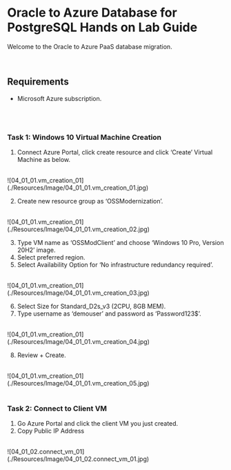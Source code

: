 # **Oracle to Azure Database for PostgreSQL Hands on Lab Guide**

Welcome to the Oracle to Azure PaaS database migration.
</br>

</br>

## **Requirements**

- Microsoft Azure subscription.
</br>

</br>

### **Task 1: Windows 10 Virtual Machine Creation**

1. Connect Azure Portal, click create resource and click ‘Create’ Virtual Machine as below.
</br>
![04_01_01.vm_creation_01](./Resources/Image/04_01_01.vm_creation_01.jpg)
</br>

2. Create new resource group as ‘OSSModernization’.
</br>
![04_01_01.vm_creation_01](./Resources/Image/04_01_01.vm_creation_02.jpg)
</br>

3. Type VM name as ‘OSSModClient’ and choose ‘Windows 10 Pro, Version 20H2’ image.
4. Select preferred region.
5. Select Availability Option for ‘No infrastructure redundancy required’.
</br>
![04_01_01.vm_creation_01](./Resources/Image/04_01_01.vm_creation_03.jpg)
</br>

6. Select Size for Standard_D2s_v3 (2CPU, 8GB MEM).
7. Type username as ‘demouser’ and password as ‘Password123$’.
</br>
![04_01_01.vm_creation_01](./Resources/Image/04_01_01.vm_creation_04.jpg)
</br>

8. Review + Create.
</br>
![04_01_01.vm_creation_01](./Resources/Image/04_01_01.vm_creation_05.jpg)
</br>

</br>

### **Task 2: Connect to Client VM**

1. Go Azure Portal and click the client VM you just created.
2. Copy Public IP Address
</br>
![04_01_02.connect_vm_01](./Resources/Image/04_01_02.connect_vm_01.jpg)
</br>
